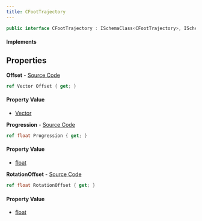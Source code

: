 ```yaml
---
title: CFootTrajectory
---
```


```csharp
public interface CFootTrajectory : ISchemaClass<CFootTrajectory>, ISchemaField, ISchemaClass, INativeHandle
```

#### Implements

## Properties

**Offset** - [Source Code](https://github.com/swiftly-solution/swiftlys2/blob/main/managed/src/SwiftlyS2.Generated/Schemas/Interfaces/CFootTrajectory.cs#L16)

```csharp
ref Vector Offset { get; }
```

#### Property Value

- [Vector](/docs/api/shared/natives/vector)

**Progression** - [Source Code](https://github.com/swiftly-solution/swiftlys2/blob/main/managed/src/SwiftlyS2.Generated/Schemas/Interfaces/CFootTrajectory.cs#L20)

```csharp
ref float Progression { get; }
```

#### Property Value

- [float](https://learn.microsoft.com/dotnet/api/system.single)

**RotationOffset** - [Source Code](https://github.com/swiftly-solution/swiftlys2/blob/main/managed/src/SwiftlyS2.Generated/Schemas/Interfaces/CFootTrajectory.cs#L18)

```csharp
ref float RotationOffset { get; }
```

#### Property Value

- [float](https://learn.microsoft.com/dotnet/api/system.single)

